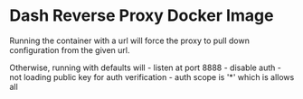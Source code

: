Dash Reverse Proxy Docker Image
===============================

Running the container with a url will force the proxy to pull down configuration from the given url.

Otherwise, running with defaults will
    - listen at port 8888
    - disable auth
    - not loading public key for auth verification
    - auth scope is '*' which is allows all

